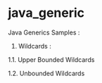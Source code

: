 # java_generic
Java Generics Samples : 

1. Wildcards : 

  1.1. Upper Bounded Wildcards

  1.2. Unbounded Wildcards
